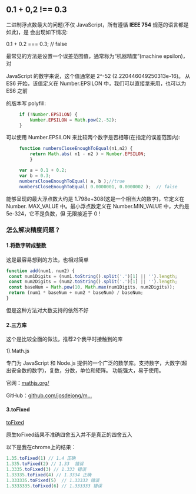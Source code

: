## 0.1 + 0,2 !== 0.3

二进制浮点数最大的问题(不仅 JavaScript，所有遵循 **IEEE 754** 规范的语言都是如此)，是
会出现如下情况:

0.1 + 0.2 === 0.3; // false



最常见的方法是设置一个误差范围值，通常称为“机器精度”(machine epsilon)，对 

JavaScript 的数字来说，这个值通常是 2^-52 (2.220446049250313e-16)。
 从 ES6 开始，该值定义在 Number.EPSILON 中，我们可以直接拿来用，也可以为 ES6 之前 

的版本写 polyfill: 

```javascript
     if (!Number.EPSILON) {
         Number.EPSILON = Math.pow(2,-52);
     }
```


 可以使用 Number.EPSILON 来比较两个数字是否相等(在指定的误差范围内): 

```javascript
     function numbersCloseEnoughToEqual(n1,n2) {
         return Math.abs( n1 - n2 ) < Number.EPSILON;
         }
```

```javascript
     var a = 0.1 + 0.2;
     var b = 0.3;
     numbersCloseEnoughToEqual( a, b );//true
     numbersCloseEnoughToEqual( 0.0000001, 0.0000002 );  // false
```

能够呈现的最大浮点数大约是 1.798e+308(这是一个相当大的数字)，它定义在 Number. MAX_VALUE 中。最小浮点数定义在 Number.MIN_VALUE 中，大约是 5e-324，它不是负数，但 无限接近于 0 ! 





### 怎么解决精度问题？

#### 1.将数字转成整数

这是最容易想到的方法，也相对简单

```javascript
function add(num1, num2) {
 const num1Digits = (num1.toString().split('.')[1] || '').length;
 const num2Digits = (num2.toString().split('.')[1] || '').length;
 const baseNum = Math.pow(10, Math.max(num1Digits, num2Digits));
 return (num1 * baseNum + num2 * baseNum) / baseNum;
}
```

但是这种方法对大数支持的依然不好



#### 2.三方库

这个是比较全面的做法，推荐2个我平时接触到的库

1).Math.js

专门为 JavaScript 和 Node.js 提供的一个广泛的数学库。支持数字，大数字(超出安全数的数字)，复数，分数，单位和矩阵。 功能强大，易于使用。

官网：[mathjs.org/](https://link.juejin.im?target=http%3A%2F%2Fmathjs.org%2F)

GitHub：[github.com/josdejong/m…](https://link.juejin.im?target=https%3A%2F%2Fgithub.com%2Fjosdejong%2Fmathjs)



#### 3.toFixed

[toFixed](https://developer.mozilla.org/en-US/docs/Web/JavaScript/Reference/Global_Objects/Number/toFixed)

原生toFixed结果不准确四舍五入并不是真正的四舍五入

以下是我在chrome上的结果：

```javascript
1.35.toFixed(1) // 1.4 正确
1.335.toFixed(2) // 1.33  错误
1.3335.toFixed(3) // 1.333 错误
1.33335.toFixed(4) // 1.3334 正确
1.333335.toFixed(5)  // 1.33333 错误
1.3333335.toFixed(6) // 1.333333 错误
```